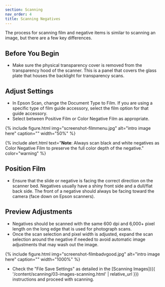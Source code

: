 ```yaml
---
section: Scanning
nav_order: 4
title: Scanning Negatives
---
```


The process for scanning film and negative items is similar to scanning an image, but there are a few key differences.

## Before You Begin
- Make sure the physical transparency cover is removed from the transparency hood of the scanner. This is a panel that covers the glass plate that houses the backlight for transparency scans.

## Adjust Settings
- In Epson Scan, change the Document Type to Film. If you are using a specific type of film guide accessory, select the film option for that guide accessory.
- Select between Positive Film or Color Negative Film as appropriate.

{% include figure.html img="screenshot-filmmenu.jpg" alt="intro image here" caption="" width="50%" %}

{% include alert.html text="**Note**: Always scan black and white negatives as Color Negative Film to preserve the full color depth of the negative." color="warning" %}

## Position Film
- Ensure that the slide or negative is facing the correct direction on the scanner bed. Negatives usually have a shiny front side and a dull/flat back side. The front of a negative should always be facing toward the camera (face down on Epson scanners).

## Preview Adjustments
- Negatives should be scanned with the same 600 dpi and 6,000+ pixel length on the long edge that is used for photograph scans.
- Once the scan selection and pixel width is adjusted, expand the scan selection around the negative if needed to avoid automatic image adjustments that may wash out the image. 

{% include figure.html img="screenshot-filmbadvgood.jpg" alt="intro image here" caption="" width="1000%" %}

- Check the "File Save Settings" as detailed in the [Scanning Images]({{ '/content/scanning/03-images-scanning.html' | relative_url }}) instructions and proceed with scanning.